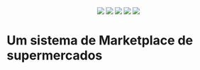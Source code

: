 <div align='center'>
    <img src='https://user-images.githubusercontent.com/55309160/108445470-356e7380-723b-11eb-8615-0f560f338f8d.png'></img>
    <img src='https://img.shields.io/badge/python-3.8-blue'></img>
    <img src='https://img.shields.io/badge/django-3.0.6-red'></img>
    <img src='https://img.shields.io/badge/django_oscar-3.0.0-green'></img>
    <img src='https://img.shields.io/badge/django_oscar_stores-3.0.0-blue'></img>
</div>

# Um sistema de Marketplace de supermercados
